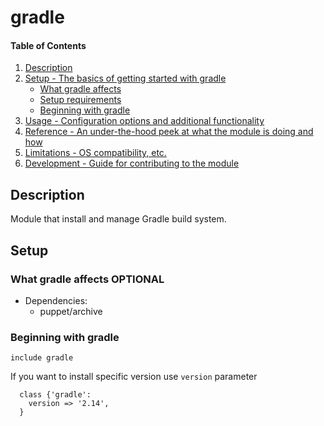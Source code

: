 # gradle

#### Table of Contents

1. [Description](#description)
1. [Setup - The basics of getting started with gradle](#setup)
    * [What gradle affects](#what-gradle-affects)
    * [Setup requirements](#setup-requirements)
    * [Beginning with gradle](#beginning-with-gradle)
1. [Usage - Configuration options and additional functionality](#usage)
1. [Reference - An under-the-hood peek at what the module is doing and how](#reference)
1. [Limitations - OS compatibility, etc.](#limitations)
1. [Development - Guide for contributing to the module](#development)

## Description

Module that install and manage Gradle build system.

## Setup

### What gradle affects **OPTIONAL**

* Dependencies:
  * puppet/archive

### Beginning with gradle

```puppet
include gradle
```

If you want to install specific version use `version` parameter
```puppet
  class {'gradle':
    version => '2.14',
  }
```

